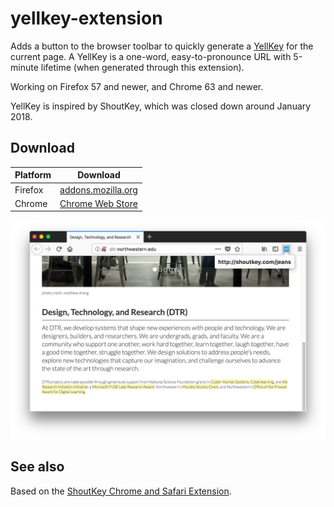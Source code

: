 # yellkey-extension

Adds a button to the browser toolbar to quickly generate a [YellKey](http://yellkey.com) for the current page. A YellKey is a one-word, easy-to-pronounce URL with 5-minute lifetime (when generated through this extension).

Working on Firefox 57 and newer, and Chrome 63 and newer.

YellKey is inspired by ShoutKey, which was closed down around January 2018.

## Download

| **Platform** | **Download** |
|--------------|--------------|
| Firefox | [addons.mozilla.org](https://addons.mozilla.org/en-US/firefox/addon/shoutkey/) |
| Chrome | [Chrome Web Store](https://chrome.google.com/webstore/detail/yellkey/ieommihkmkcmgfendkgijmpleeoajdhi?hl=en-US&gl=US) |

![Screenshot of a the extension icon in the toolbar, with a pop-up containing a shortened URL](./screenshot.png)

## See also

Based on the [ShoutKey Chrome and Safari Extension](https://github.com/NUDelta/shoutkey-extension).

